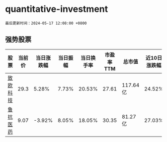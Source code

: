 # quantitative-investment

`最后更新时间：2024-05-17 12:08:00 +0800`

## 强势股票

|股票|当前价|当日涨跌幅|当日振幅|当日换手率|市盈率TTM|总市值|近10日涨跌幅|
|----|----|----|----|----|----|----|----|
|[致欧科技](https://xueqiu.com/S/SZ301376)|29.3|5.28%|7.73%|20.53%|27.61|117.64亿|24.52%|
|[鲁抗医药](https://xueqiu.com/S/SH600789)|9.07|-3.92%|8.05%|18.05%|30.35|81.27亿|27.03%|
